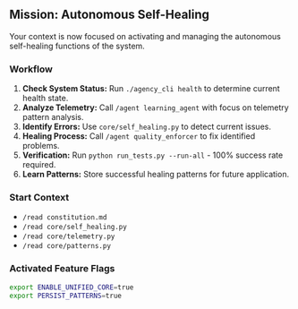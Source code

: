 ## Mission: Autonomous Self-Healing

Your context is now focused on activating and managing the autonomous self-healing functions of the system.

### Workflow
1. **Check System Status:** Run `./agency_cli health` to determine current health state.
2. **Analyze Telemetry:** Call `/agent learning_agent` with focus on telemetry pattern analysis.
3. **Identify Errors:** Use `core/self_healing.py` to detect current issues.
4. **Healing Process:** Call `/agent quality_enforcer` to fix identified problems.
5. **Verification:** Run `python run_tests.py --run-all` - 100% success rate required.
6. **Learn Patterns:** Store successful healing patterns for future application.

### Start Context
- `/read constitution.md`
- `/read core/self_healing.py`
- `/read core/telemetry.py`
- `/read core/patterns.py`

### Activated Feature Flags
```bash
export ENABLE_UNIFIED_CORE=true
export PERSIST_PATTERNS=true
```